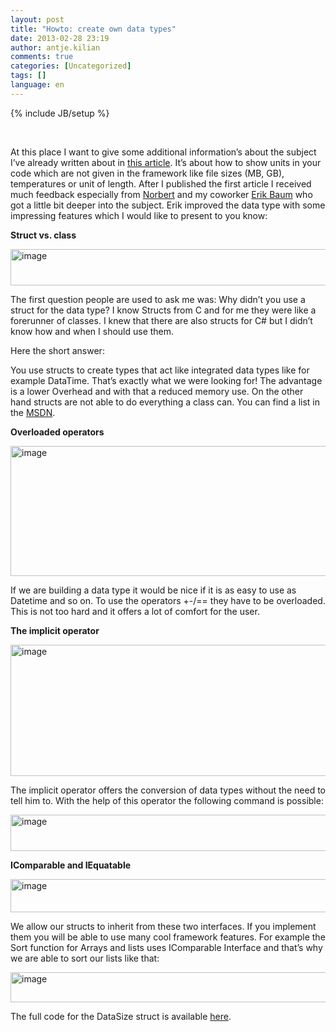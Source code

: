 ```yaml
---
layout: post
title: "Howto: create own data types"
date: 2013-02-28 23:19
author: antje.kilian
comments: true
categories: [Uncategorized]
tags: []
language: en
---
```

{% include JB/setup %}
<p>&nbsp; <p>At this place I want to give some additional information’s about the subject I’ve already written about in <a href="{{BASE_PATH}}/2012/11/08/units-and-interaces/">this article</a>. It’s about how to show units in your code which are not given in the framework like file sizes (MB, GB), temperatures or unit of length. After I published the first article I received much feedback especially from <a href="https://twitter.com/norberteder">Norbert</a> and my coworker <a href="http://www.erik-baum.de/">Erik Baum</a> who got a little bit deeper into the subject. Erik improved the data type with some impressing features which I would like to present to you know: <p><b>Struct vs. class</b> <p><img style="background-image: none; border-bottom: 0px; border-left: 0px; padding-left: 0px; padding-right: 0px; border-top: 0px; border-right: 0px; padding-top: 0px" title="image" border="0" alt="image" src="{{BASE_PATH}}/assets/wp-images-de/image_thumb909.png" width="554" height="58"> <p>The first question people are used to ask me was: Why didn’t you use a struct for the data type? I know Structs from C and for me they were like a forerunner of classes. I knew that there are also structs for C# but I didn’t know how and when I should use them.  <p>Here the short answer: <p>You use structs to create types that act like integrated data types like for example DataTime. That’s exactly what we were looking for! The advantage is a lower Overhead and with that a reduced memory use. On the other hand structs are not able to do everything a class can. You can find a list in the <a href="http://msdn.microsoft.com/de-de/library/saxz13w4(v=vs.110).aspx">MSDN</a>.  <p><b>Overloaded operators</b> <p><img style="background-image: none; border-bottom: 0px; border-left: 0px; padding-left: 0px; padding-right: 0px; border-top: 0px; border-right: 0px; padding-top: 0px" title="image" border="0" alt="image" src="{{BASE_PATH}}/assets/wp-images-de/image_thumb910.png" width="552" height="208"> <p>If we are building a data type it would be nice if it is as easy to use as Datetime and so on. To use the operators +-/== they have to be overloaded. This is not too hard and it offers a lot of comfort for the user. <p><b></b> <p><b>The implicit operator</b> <p><img style="background-image: none; border-bottom: 0px; border-left: 0px; padding-left: 0px; padding-right: 0px; border-top: 0px; border-right: 0px; padding-top: 0px" title="image" border="0" alt="image" src="{{BASE_PATH}}/assets/wp-images-de/image_thumb911.png" width="556" height="210"> <p>The implicit operator offers the conversion of data types without the need to tell him to. With the help of this operator the following command is possible: <p><img style="background-image: none; border-bottom: 0px; border-left: 0px; padding-left: 0px; padding-right: 0px; border-top: 0px; border-right: 0px; padding-top: 0px" title="image" border="0" alt="image" src="{{BASE_PATH}}/assets/wp-images-de/image_thumb912.png" width="559" height="58"> <p><b>IComparable and IEquatable</b> <p><img style="background-image: none; border-bottom: 0px; border-left: 0px; padding-left: 0px; padding-right: 0px; border-top: 0px; border-right: 0px; padding-top: 0px" title="image" border="0" alt="image" src="{{BASE_PATH}}/assets/wp-images-de/image_thumb913.png" width="559" height="53"> <p>We allow our structs to inherit from these two interfaces. If you implement them you will be able to use many cool framework features. For example the Sort function for Arrays and lists uses IComparable Interface and that’s why we are able to sort our lists like that:  <p><img title="image" border="0" alt="image" src="{{BASE_PATH}}/assets/wp-images-de/image_thumb914.png" width="564" height="48"> <p>The full code for the DataSize struct is available <a href="https://github.com/Code-Inside/Samples/tree/master/2013/DataTypes">here</a>.
